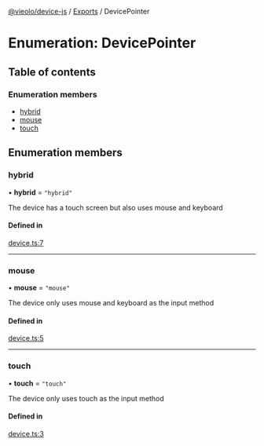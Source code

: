 [@vieolo/device-js](../README.md) / [Exports](../modules.md) / DevicePointer

# Enumeration: DevicePointer

## Table of contents

### Enumeration members

- [hybrid](DevicePointer.md#hybrid)
- [mouse](DevicePointer.md#mouse)
- [touch](DevicePointer.md#touch)

## Enumeration members

### hybrid

• **hybrid** = `"hybrid"`

The device has a touch screen but also uses mouse and keyboard

#### Defined in

[device.ts:7](https://github.com/Vieolo/device-js/blob/ffdd98c/src/device.ts#L7)

___

### mouse

• **mouse** = `"mouse"`

The device only uses mouse and keyboard as the input method

#### Defined in

[device.ts:5](https://github.com/Vieolo/device-js/blob/ffdd98c/src/device.ts#L5)

___

### touch

• **touch** = `"touch"`

The device only uses touch as the input method

#### Defined in

[device.ts:3](https://github.com/Vieolo/device-js/blob/ffdd98c/src/device.ts#L3)
